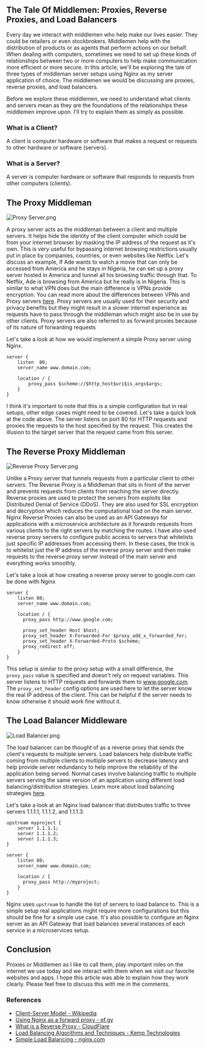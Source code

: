 ## The Tale Of Middlemen: Proxies, Reverse Proxies, and Load Balancers

Every day we interact with middlemen who help make our lives easier. They could be retailers or even stockbrokers. Middlemen help with the distribution of products or as agents that perform actions on our behalf. When dealing with computers, sometimes we need to set up these kinds of relationships between two or more computers to help make communication more efficient or more secure. In this article, we'll be exploring the tale of three types of middleman server setups using Nginx as my server application of choice. The middlemen we would be discussing are proxies, reverse proxies, and load balancers.

Before we explore these middlemen, we need to understand what clients and servers mean as they are the foundations of the relationships these middlemen improve upon. I'll try to explain them as simply as possible.

### What is a Client?

A client is computer hardware or software that makes a request or requests to other hardware or software (servers).

### What is a Server?

A server is computer hardware or software that responds to requests from other computers (clients).

## The Proxy Middleman

![Proxy Server.png](https://cdn.hashnode.com/res/hashnode/image/upload/v1592775057716/RDy2VD71W.png)

A proxy server acts as the middleman between a client and multiple servers. It helps hide the identity of the client computer which could be from your internet browser by masking the IP address of the request as it's own. This is very useful for bypassing internet browsing restrictions usually put in place by companies, countries, or even websites like Netflix. Let's discuss an example, If Ade wants to watch a movie that can only be accessed from America and he stays in Nigeria, he can set up a proxy server hosted in America and tunnel all his browsing traffic through that. To Netflix, Ade is browsing from America but he really is in Nigeria. This is similar to what VPN does but the main difference is VPNs provide encryption. You can read more about the differences between VPNs and Proxy servers [here](https://www.cbtnuggets.com/blog/technology/networking/vpn-v-proxy-whats-the-difference). Proxy servers are usually used for their security and privacy benefits but they might result in a slower internet experience as requests have to pass through the middleman which might also be in use by other clients. 
Proxy servers are also referred to as forward proxies because of its nature of forwarding requests

Let's take a look at how we would implement a simple Proxy server using Nginx.

```
server {
    listen  80;
    server_name www.domain.com;

    location / {
        proxy_pass $scheme://$http_host$uri$is_args$args;
    }
}
```

I think it's important to note that this is a simple configuration but in real setups, other edge cases might need to be covered. Let's take a quick look at the code above. The server listens on port 80 for HTTP requests and proxies the requests to the host specified by the request. This creates the illusion to the target server that the request came from this server.

## The Reverse Proxy Middleman

![Reverse Proxy Server.png](https://cdn.hashnode.com/res/hashnode/image/upload/v1592775149849/M8b1IPgcr.png)

Unlike a Proxy server that tunnels requests from a particular client to other servers. The Reverse Proxy is a Middleman that sits in front of the server and prevents requests from clients from reaching the server directly. Reverse proxies are used to protect the servers from exploits like Distributed Denial of Service (DDoS). They are also used for SSL encryption and decryption which reduces the computational load on the main server. Nginx Reverse Proxies can also be used as an API Gateways for applications with a microservice architecture as it forwards requests from various clients to the right servers by matching the routes. I have also used reverse proxy servers to configure public access to servers that whitelists just specific IP addresses from accessing them. In these cases, the trick is to whitelist just the IP address of the reverse proxy server and then make requests to the reverse proxy server instead of the main server and everything works smoothly. 

Let's take a look at how creating a reverse proxy server to google.com can be done with Nginx

```
server {
    listen 80;
    server_name www.domain.com;

    location / {
      proxy_pass http://www.google.com;

      proxy_set_header Host $host;
      proxy_set_header X-Forwarded-For $proxy_add_x_forwarded_for;
      proxy_set_header X-Forwarded-Proto $scheme;
      proxy_redirect off;
    }
}
```

This setup is similar to the proxy setup with a small difference, the `proxy_pass` value is specified and doesn't rely on request variables. This server listens to HTTP requests and forwards them to www.google.com. The `proxy_set_header` config options are used here to let the server know the real IP address of the client. This can be helpful if the server needs to know otherwise it should work fine without it.

## The Load Balancer Middleware


![Load Balancer.png](https://cdn.hashnode.com/res/hashnode/image/upload/v1592775256752/wM88bQusD.png)

The load balancer can be thought of as a reverse proxy that sends the client's requests to multiple servers. Load balancers help distribute traffic coming from multiple clients to multiple servers to decrease latency and help provide server redundancy to help improve the reliability of the application being served. Normal cases involve balancing traffic to multiple servers serving the same version of an application using different load balancing/distribution strategies.  Learn more about load balancing strategies [here](https://kemptechnologies.com/load-balancer/load-balancing-algorithms-techniques/).

Let's take a look at an Nginx load balancer that distributes traffic to three servers 1.1.1.1, 1.1.1.2, and 1.1.1.3.

```
upstream myproject {
    server 1.1.1.1;
    server 1.1.1.2;
    server 1.1.1.3;
}

server {
    listen 80;
    server_name www.domain.com;

    location / {
      proxy_pass http://myproject;
    }
}
```

Nginx uses `upstream` to handle the list of servers to load balance to. This is a simple setup real applications might require more configurations but this should be fine for a simple use case. It's also possible to configure an Nginx server as an API Gateway that load balances several instances of each service in a microservices setup.

## Conclusion

Proxies or Middlemen as I like to call them, play important roles on the internet we use today and we interact with them when we visit our favorite websites and apps. I hope this article was able to explain how they work clearly. Please feel free to discuss this with me in the comments.

### References
- [Client-Server Model - Wikipedia](https://en.wikipedia.org/wiki/Client%E2%80%93server_model)
- [Using Nginx as a forward proxy - ef.gy](https://ef.gy/using-nginx-as-a-proxy-server)
- [What is a Reverse Proxy - CloudFlare](https://www.cloudflare.com/learning/cdn/glossary/reverse-proxy/)
- [Load Balancing Algorithms and Techniques - Kemp Technologies](https://kemptechnologies.com/load-balancer/load-balancing-algorithms-techniques/)
- [Simple Load Balancing - nginx.com](https://www.nginx.com/resources/wiki/start/topics/examples/loadbalanceexample/)